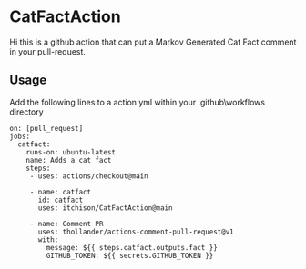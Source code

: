 # CatFactAction
Hi this is a github action that can put a Markov Generated Cat Fact comment in your pull-request.

## Usage
Add the following lines to a action yml within your .github\workflows directory
```
on: [pull_request]
jobs:
  catfact:
    runs-on: ubuntu-latest
    name: Adds a cat fact
    steps:
     - uses: actions/checkout@main

     - name: catfact
       id: catfact
       uses: itchison/CatFactAction@main

     - name: Comment PR
       uses: thollander/actions-comment-pull-request@v1        
       with:
         message: ${{ steps.catfact.outputs.fact }}
         GITHUB_TOKEN: ${{ secrets.GITHUB_TOKEN }}
```